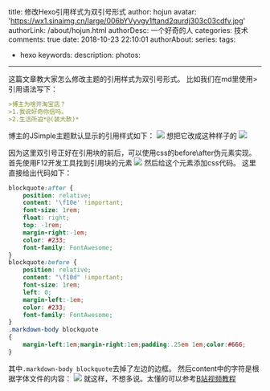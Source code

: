 title: 修改Hexo引用样式为双引号形式
author: hojun
avatar: 'https://wx1.sinaimg.cn/large/006bYVyvgy1ftand2qurdj303c03cdfv.jpg'
authorLink: /about/hojun.html
authorDesc: 一个好奇的人
categories: 技术
comments: true
date: 2018-10-23 22:10:01
authorAbout:
series:
tags:
 - hexo
keywords:
description:
photos:
---
这篇文章教大家怎么修改主题的引用样式为双引号形式。
比如我们在md里使用>引用语法写下：
```md
>博主为啥开淘宝店？
>1.我说好奇你信吗。
>2.生活所迫*@(装大款)*
```
博主的JSimple主题默认显示的引用样式如下：
![](https://wx1.sinaimg.cn/large/006bYVyvly1fwiinunietj30g403qwey.jpg)
想把它改成这种样子的
![](https://ws3.sinaimg.cn/large/006bYVyvly1fwiisocut1j30kc04aaa1.jpg)

因为这里双引号正好在引用块的前后，可以使用css的before\after伪元素实现。
首先使用F12开发工具找到引用块的元素
![](https://wx3.sinaimg.cn/large/006bYVyvly1fwij4uxoxwj30su0dzgti.jpg)
然后给这个元素添加css代码。
这里直接给出代码如下：
```css
blockquote:after {
    position: relative;
    content: '\f10e' !important;
    font-size: 1rem;
    float: right;
    top: -1rem;
    margin-right:-1em;
    color: #233;
    font-family: FontAwesome;
}
blockquote:before {
    position: relative;
    content: "\f10d" !important;
    font-size: 1rem;
    left: 0;
    margin-left:-1em;
    color: #233;
    font-family: FontAwesome;
}
.markdown-body blockquote
{
    margin-left:1em;margin-right:1em;padding:.25em 1em;color:#666;
}
```

其中`.markdown-body blockquote`去掉了左边的边框。
然后content中的字符是根据字体文件的内容：
![](https://ws3.sinaimg.cn/large/006bYVyvly1fwij0tt9f8j30xr0d7tlv.jpg)
就这样，不想多说。太懂的可以参考[B站视频教程](https://www.bilibili.com/video/av34413878/)
